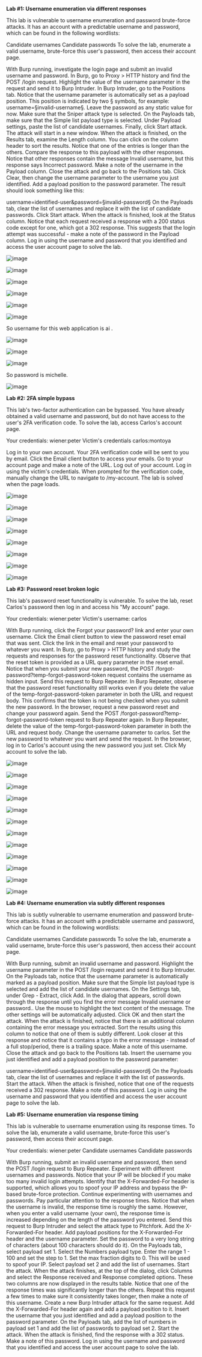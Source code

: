 **Lab #1: Username enumeration via different responses**

This lab is vulnerable to username enumeration and password brute-force attacks. It has an account with a predictable username and password, which can be found in the following wordlists:

Candidate usernames
Candidate passwords
To solve the lab, enumerate a valid username, brute-force this user's password, then access their account page.

With Burp running, investigate the login page and submit an invalid username and password.
In Burp, go to Proxy > HTTP history and find the POST /login request. Highlight the value of the username parameter in the request and send it to Burp Intruder.
In Burp Intruder, go to the Positions tab. Notice that the username parameter is automatically set as a payload position. This position is indicated by two § symbols, for example: username=§invalid-username§. Leave the password as any static value for now.
Make sure that the Sniper attack type is selected.
On the Payloads tab, make sure that the Simple list payload type is selected.
Under Payload settings, paste the list of candidate usernames. Finally, click Start attack. The attack will start in a new window.
When the attack is finished, on the Results tab, examine the Length column. You can click on the column header to sort the results. Notice that one of the entries is longer than the others. Compare the response to this payload with the other responses. Notice that other responses contain the message Invalid username, but this response says Incorrect password. Make a note of the username in the Payload column.
Close the attack and go back to the Positions tab. Click Clear, then change the username parameter to the username you just identified. Add a payload position to the password parameter. The result should look something like this:

username=identified-user&password=§invalid-password§
On the Payloads tab, clear the list of usernames and replace it with the list of candidate passwords. Click Start attack.
When the attack is finished, look at the Status column. Notice that each request received a response with a 200 status code except for one, which got a 302 response. This suggests that the login attempt was successful - make a note of the password in the Payload column.
Log in using the username and password that you identified and access the user account page to solve the lab.

![image](https://github.com/SURYASNAIR1/PortSwigger/assets/123303806/39233bd7-432e-496d-b74b-d2c32c0896c7)

![image](https://github.com/SURYASNAIR1/PortSwigger/assets/123303806/3d3c5e0b-f50c-4630-bec7-54d103a47688)

![image](https://github.com/SURYASNAIR1/PortSwigger/assets/123303806/dda57df4-5a15-40a5-b313-0948d082a737)

![image](https://github.com/SURYASNAIR1/PortSwigger/assets/123303806/1daa6826-f930-4188-a1ef-a6fc026dbfb1)

![image](https://github.com/SURYASNAIR1/PortSwigger/assets/123303806/f9631d79-9929-40db-9633-b924ffe5168e)

![image](https://github.com/SURYASNAIR1/PortSwigger/assets/123303806/52be3031-4e6e-4067-8a2b-e31d95ee4d07)

So username for this web application is ai .

![image](https://github.com/SURYASNAIR1/PortSwigger/assets/123303806/5ce22911-f636-438e-907d-b323102d660c)

![image](https://github.com/SURYASNAIR1/PortSwigger/assets/123303806/41aac7eb-aeec-4599-9f9b-c1748d3be5fd)

![image](https://github.com/SURYASNAIR1/PortSwigger/assets/123303806/92b8ca81-5675-4f10-a336-556e80ef8981)

So password is michelle.

![image](https://github.com/SURYASNAIR1/PortSwigger/assets/123303806/d9eb7ea0-6705-480f-9124-35de117e446e)

**Lab #2: 2FA simple bypass**

This lab's two-factor authentication can be bypassed. You have already obtained a valid username and password, but do not have access to the user's 2FA verification code. To solve the lab, access Carlos's account page.

Your credentials: wiener:peter
Victim's credentials carlos:montoya

Log in to your own account. Your 2FA verification code will be sent to you by email. Click the Email client button to access your emails.
Go to your account page and make a note of the URL.
Log out of your account.
Log in using the victim's credentials.
When prompted for the verification code, manually change the URL to navigate to /my-account. The lab is solved when the page loads.

![image](https://github.com/SURYASNAIR1/PortSwigger/assets/123303806/4ade31f2-db39-4cda-9bc5-15f44a400c03)

![image](https://github.com/SURYASNAIR1/PortSwigger/assets/123303806/73359235-2c83-4ba6-9755-c37b5df51924)

![image](https://github.com/SURYASNAIR1/PortSwigger/assets/123303806/4e474c2b-435f-486e-baa7-ca3e924f664d)

![image](https://github.com/SURYASNAIR1/PortSwigger/assets/123303806/2f5d99f0-2019-4249-9b46-accd1b8bcfc5)

![image](https://github.com/SURYASNAIR1/PortSwigger/assets/123303806/91c67210-e33d-45ea-af74-82cc966a05b8)

![image](https://github.com/SURYASNAIR1/PortSwigger/assets/123303806/1a6e617b-6ba2-419c-940c-3c0b48674cdd)

![image](https://github.com/SURYASNAIR1/PortSwigger/assets/123303806/94092704-cf6d-4f20-9edb-f6e7222ff214)

![image](https://github.com/SURYASNAIR1/PortSwigger/assets/123303806/d3fa1516-6b99-4b57-9b0d-c96d278a401e)

**Lab #3: Password reset broken logic**

This lab's password reset functionality is vulnerable. To solve the lab, reset Carlos's password then log in and access his "My account" page.

Your credentials: wiener:peter
Victim's username: carlos

With Burp running, click the Forgot your password? link and enter your own username.
Click the Email client button to view the password reset email that was sent. Click the link in the email and reset your password to whatever you want.
In Burp, go to Proxy > HTTP history and study the requests and responses for the password reset functionality. Observe that the reset token is provided as a URL query parameter in the reset email. Notice that when you submit your new password, the POST /forgot-password?temp-forgot-password-token request contains the username as hidden input. Send this request to Burp Repeater.
In Burp Repeater, observe that the password reset functionality still works even if you delete the value of the temp-forgot-password-token parameter in both the URL and request body. This confirms that the token is not being checked when you submit the new password.
In the browser, request a new password reset and change your password again. Send the POST /forgot-password?temp-forgot-password-token request to Burp Repeater again.
In Burp Repeater, delete the value of the temp-forgot-password-token parameter in both the URL and request body. Change the username parameter to carlos. Set the new password to whatever you want and send the request.
In the browser, log in to Carlos's account using the new password you just set. Click My account to solve the lab.

![image](https://github.com/SURYASNAIR1/PortSwigger/assets/123303806/4d6e7ada-fa28-441e-82fe-d288feb89f4c)

![image](https://github.com/SURYASNAIR1/PortSwigger/assets/123303806/c2179db6-fb1b-43b4-a507-96bb4503d6a7)

![image](https://github.com/SURYASNAIR1/PortSwigger/assets/123303806/2b4e22f3-1e58-45c7-9e48-2014a8e67824)

![image](https://github.com/SURYASNAIR1/PortSwigger/assets/123303806/d8f876ef-cd8e-4e78-b7ec-b88fb30b1596)

![image](https://github.com/SURYASNAIR1/PortSwigger/assets/123303806/a174a980-fa6f-4d87-8671-a2adf0fe7ac5)

![image](https://github.com/SURYASNAIR1/PortSwigger/assets/123303806/398ab414-cc74-43e3-a9e7-13cd486417ec)

![image](https://github.com/SURYASNAIR1/PortSwigger/assets/123303806/22a4041d-16aa-44f0-a3ba-68408b60837f)

![image](https://github.com/SURYASNAIR1/PortSwigger/assets/123303806/a8de95e8-cdc9-458d-af4f-eab75379549c)

![image](https://github.com/SURYASNAIR1/PortSwigger/assets/123303806/846c5109-5758-4f53-b387-3c27266fc03d)

![image](https://github.com/SURYASNAIR1/PortSwigger/assets/123303806/3f10a6c7-961a-441f-9c74-4d8a253f59b9)

![image](https://github.com/SURYASNAIR1/PortSwigger/assets/123303806/f36c3f52-9ca6-4684-bdea-d367c80241f9)

![image](https://github.com/SURYASNAIR1/PortSwigger/assets/123303806/328e2843-74a0-4004-baab-a71aa32d02bb)

**Lab #4: Username enumeration via subtly different responses**

This lab is subtly vulnerable to username enumeration and password brute-force attacks. It has an account with a predictable username and password, which can be found in the following wordlists:

Candidate usernames
Candidate passwords
To solve the lab, enumerate a valid username, brute-force this user's password, then access their account page.

With Burp running, submit an invalid username and password. Highlight the username parameter in the POST /login request and send it to Burp Intruder.
On the Payloads tab, notice that the username parameter is automatically marked as a payload position. Make sure that the Simple list payload type is selected and add the list of candidate usernames.
On the Settings tab, under Grep - Extract, click Add. In the dialog that appears, scroll down through the response until you find the error message Invalid username or password.. Use the mouse to highlight the text content of the message. The other settings will be automatically adjusted. Click OK and then start the attack.
When the attack is finished, notice that there is an additional column containing the error message you extracted. Sort the results using this column to notice that one of them is subtly different.
Look closer at this response and notice that it contains a typo in the error message - instead of a full stop/period, there is a trailing space. Make a note of this username.
Close the attack and go back to the Positions tab. Insert the username you just identified and add a payload position to the password parameter:

username=identified-user&password=§invalid-password§
On the Payloads tab, clear the list of usernames and replace it with the list of passwords. Start the attack.
When the attack is finished, notice that one of the requests received a 302 response. Make a note of this password.
Log in using the username and password that you identified and access the user account page to solve the lab.

**Lab #5: Username enumeration via response timing**

This lab is vulnerable to username enumeration using its response times. To solve the lab, enumerate a valid username, brute-force this user's password, then access their account page.

Your credentials: wiener:peter
Candidate usernames
Candidate passwords

With Burp running, submit an invalid username and password, then send the POST /login request to Burp Repeater. Experiment with different usernames and passwords. Notice that your IP will be blocked if you make too many invalid login attempts.
Identify that the X-Forwarded-For header is supported, which allows you to spoof your IP address and bypass the IP-based brute-force protection.
Continue experimenting with usernames and passwords. Pay particular attention to the response times. Notice that when the username is invalid, the response time is roughly the same. However, when you enter a valid username (your own), the response time is increased depending on the length of the password you entered.
Send this request to Burp Intruder and select the attack type to Pitchfork. Add the X-Forwarded-For header.
Add payload positions for the X-Forwarded-For header and the username parameter. Set the password to a very long string of characters (about 100 characters should do it).
On the Payloads tab, select payload set 1. Select the Numbers payload type. Enter the range 1 - 100 and set the step to 1. Set the max fraction digits to 0. This will be used to spoof your IP.
Select payload set 2 and add the list of usernames. Start the attack.
When the attack finishes, at the top of the dialog, click Columns and select the Response received and Response completed options. These two columns are now displayed in the results table.
Notice that one of the response times was significantly longer than the others. Repeat this request a few times to make sure it consistently takes longer, then make a note of this username.
Create a new Burp Intruder attack for the same request. Add the X-Forwarded-For header again and add a payload position to it. Insert the username that you just identified and add a payload position to the password parameter.
On the Payloads tab, add the list of numbers in payload set 1 and add the list of passwords to payload set 2. Start the attack.
When the attack is finished, find the response with a 302 status. Make a note of this password.
Log in using the username and password that you identified and access the user account page to solve the lab.
